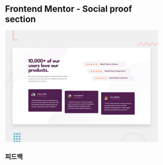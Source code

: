 # Frontend Mentor - Social proof section

![Design preview for the Social proof section coding challenge](./design/desktop-preview.jpg)

## 피드백
